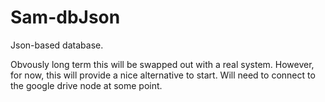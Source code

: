 # Sam-dbJson
Json-based database.

Obvously long term this will be swapped out with a real system.  However, for now, this will provide a nice alternative to start.  Will need to connect to the google drive node at some point.
